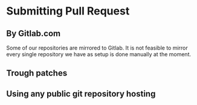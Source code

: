 # Submitting Pull Request

## By Gitlab.com
Some of our repositories are mirrored to Gitlab. It is not feasible to mirror
every single repository we have as setup is done manually at the moment.

## Trough patches

## Using any public git repository hosting
